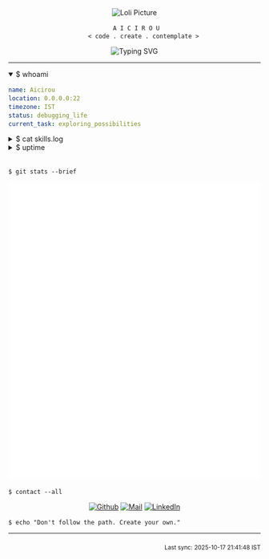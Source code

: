 <div align="center">
  <img src="https://count.getloli.com/get/@Aicirou?theme=rule34" alt="Loli Picture" width="500">
</div>

<div align="center">
  
```ascii
 A I C I R O U
     < code . create . contemplate >
```
![Typing SVG](https://readme-typing-svg.herokuapp.com?font=JetBrains+Mono&size=12&duration=2000&pause=1000&color=777777&center=true&vCenter=true&random=false&width=435&lines=echo+%22Hello%2C+World%22;%2F%2F+Building+digital+dreams;%23+Exploring+the+unknown;while+(true)+%7B+learn();+%7D)
</div>

---

<details open>
<summary>$ whoami</summary>

```yaml
name: Aicirou
location: 0.0.0.0:22
timezone: IST
status: debugging_life
current_task: exploring_possibilities
```

</details>

<details>
<summary>$ cat skills.log</summary>

```ruby
class Developer
  def initialize
    @languages = [:javascript, :python, :go]
    @state = :learning
    @mode = :godmode
  end
end
```

</details>

<details>
<summary>$ uptime</summary>

```shell
⚡ Commits: Loading...
🌙 Active: Usually after sunset
🎯 Focus: Building meaningful things
```

</details>

<br>

```shell
$ git stats --brief
```

<div align="center">
  <img src="/github-metrics.svg" alt="Metrics" width="500">
</div>

```shell
$ contact --all
```

<div align="center">
  
[![Github](https://img.shields.io/badge/-Github-black?style=flat&logo=github)](https://github.com/Aicirou)
[![Mail](https://img.shields.io/badge/-Mail-black?style=flat&logo=gmail)](mailto:akm808.iitkgp@gmail.com)
[![LinkedIn](https://img.shields.io/badge/-LinkedIn-black?style=flat&logo=linkedin)](https://linkedin.com/in/akm808-iitkgp)

</div>

```shell
$ echo "Don't follow the path. Create your own."
```

---

<div align="right">
<sub>Last sync: 2025-10-17 21:41:48 IST</sub>
</div>